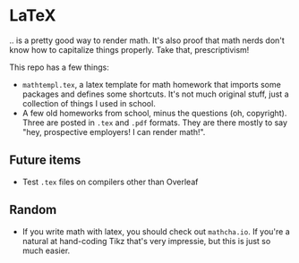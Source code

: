 # LaTeX

.. is a pretty good way to render math. It's also proof that math nerds don't know how to capitalize things 
properly. Take that, prescriptivism! 

This repo has a few things:

* `mathtempl.tex`, a latex template for math homework that imports some packages and defines some shortcuts. 
It's not much original stuff, just a collection of things I used in school.
* A few old homeworks from school, minus the questions (oh, copyright). Three are posted in `.tex` and `.pdf` formats.
They are there mostly to say "hey, prospective employers! I can render math!".   

## Future items

* Test `.tex` files on compilers other than Overleaf

## Random

* If you write math with latex, you should check out `mathcha.io`. If you're a natural at hand-coding Tikz
that's very impressie, but this is just so much easier. 